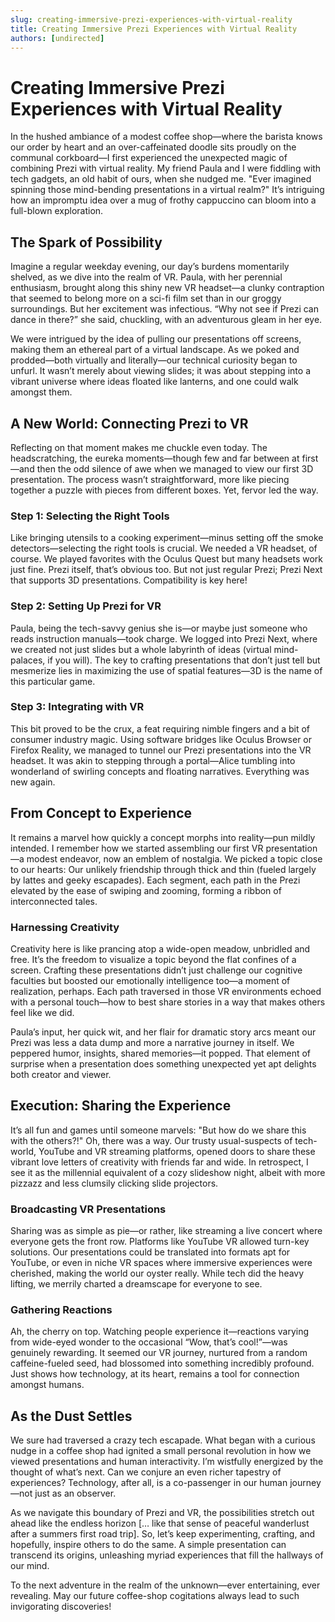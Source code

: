 ```yaml
---
slug: creating-immersive-prezi-experiences-with-virtual-reality
title: Creating Immersive Prezi Experiences with Virtual Reality
authors: [undirected]
---
```



# Creating Immersive Prezi Experiences with Virtual Reality

In the hushed ambiance of a modest coffee shop—where the barista knows our order by heart and an over-caffeinated doodle sits proudly on the communal corkboard—I first experienced the unexpected magic of combining Prezi with virtual reality. My friend Paula and I were fiddling with tech gadgets, an old habit of ours, when she nudged me. "Ever imagined spinning those mind-bending presentations in a virtual realm?" It’s intriguing how an impromptu idea over a mug of frothy cappuccino can bloom into a full-blown exploration.

## The Spark of Possibility

Imagine a regular weekday evening, our day’s burdens momentarily shelved, as we dive into the realm of VR. Paula, with her perennial enthusiasm, brought along this shiny new VR headset—a clunky contraption that seemed to belong more on a sci-fi film set than in our groggy surroundings. But her excitement was infectious. “Why not see if Prezi can dance in there?” she said, chuckling, with an adventurous gleam in her eye. 

We were intrigued by the idea of pulling our presentations off screens, making them an ethereal part of a virtual landscape. As we poked and prodded—both virtually and literally—our technical curiosity began to unfurl. It wasn’t merely about viewing slides; it was about stepping into a vibrant universe where ideas floated like lanterns, and one could walk amongst them. 

## A New World: Connecting Prezi to VR

Reflecting on that moment makes me chuckle even today. The headscratching, the eureka moments—though few and far between at first—and then the odd silence of awe when we managed to view our first 3D presentation. The process wasn’t straightforward, more like piecing together a puzzle with pieces from different boxes. Yet, fervor led the way.

### Step 1: Selecting the Right Tools

Like bringing utensils to a cooking experiment—minus setting off the smoke detectors—selecting the right tools is crucial. We needed a VR headset, of course. We played favorites with the Oculus Quest but many headsets work just fine. Prezi itself, that’s obvious too. But not just regular Prezi; Prezi Next that supports 3D presentations. Compatibility is key here!

### Step 2: Setting Up Prezi for VR

Paula, being the tech-savvy genius she is—or maybe just someone who reads instruction manuals—took charge. We logged into Prezi Next, where we created not just slides but a whole labyrinth of ideas (virtual mind-palaces, if you will). The key to crafting presentations that don’t just tell but mesmerize lies in maximizing the use of spatial features—3D is the name of this particular game.

### Step 3: Integrating with VR

This bit proved to be the crux, a feat requiring nimble fingers and a bit of consumer industry magic. Using software bridges like Oculus Browser or Firefox Reality, we managed to tunnel our Prezi presentations into the VR headset. It was akin to stepping through a portal—Alice tumbling into wonderland of swirling concepts and floating narratives. Everything was new again.

## From Concept to Experience

It remains a marvel how quickly a concept morphs into reality—pun mildly intended. I remember how we started assembling our first VR presentation—a modest endeavor, now an emblem of nostalgia. We picked a topic close to our hearts: Our unlikely friendship through thick and thin (fueled largely by lattes and geeky escapades). Each segment, each path in the Prezi elevated by the ease of swiping and zooming, forming a ribbon of interconnected tales.

### Harnessing Creativity

Creativity here is like prancing atop a wide-open meadow, unbridled and free. It’s the freedom to visualize a topic beyond the flat confines of a screen. Crafting these presentations didn’t just challenge our cognitive faculties but boosted our emotionally intelligence too—a moment of realization, perhaps. Each path traversed in those VR environments echoed with a personal touch—how to best share stories in a way that makes others feel like we did.

Paula’s input, her quick wit, and her flair for dramatic story arcs meant our Prezi was less a data dump and more a narrative journey in itself. We peppered humor, insights, shared memories—it popped. That element of surprise when a presentation does something unexpected yet apt delights both creator and viewer. 

## Execution: Sharing the Experience

It’s all fun and games until someone marvels: "But how do we share this with the others?!" Oh, there was a way. Our trusty usual-suspects of tech-world, YouTube and VR streaming platforms, opened doors to share these vibrant love letters of creativity with friends far and wide. In retrospect, I see it as the millennial equivalent of a cozy slideshow night, albeit with more pizzazz and less clumsily clicking slide projectors.

### Broadcasting VR Presentations

Sharing was as simple as pie—or rather, like streaming a live concert where everyone gets the front row. Platforms like YouTube VR allowed turn-key solutions. Our presentations could be translated into formats apt for YouTube, or even in niche VR spaces where immersive experiences were cherished, making the world our oyster really. While tech did the heavy lifting, we merrily charted a dreamscape for everyone to see.

### Gathering Reactions

Ah, the cherry on top. Watching people experience it—reactions varying from wide-eyed wonder to the occasional “Wow, that’s cool!”—was genuinely rewarding. It seemed our VR journey, nurtured from a random caffeine-fueled seed, had blossomed into something incredibly profound. Just shows how technology, at its heart, remains a tool for connection amongst humans.

## As the Dust Settles

We sure had traversed a crazy tech escapade. What began with a curious nudge in a coffee shop had ignited a small personal revolution in how we viewed presentations and human interactivity. I’m wistfully energized by the thought of what’s next. Can we conjure an even richer tapestry of experiences? Technology, after all, is a co-passenger in our human journey—not just as an observer.

As we navigate this boundary of Prezi and VR, the possibilities stretch out ahead like the endless horizon [… like that sense of peaceful wanderlust after a summers first road trip]. So, let’s keep experimenting, crafting, and hopefully, inspire others to do the same. A simple presentation can transcend its origins, unleashing myriad experiences that fill the hallways of our mind.

To the next adventure in the realm of the unknown—ever entertaining, ever revealing. May our future coffee-shop cogitations always lead to such invigorating discoveries!